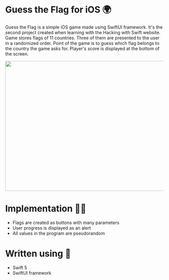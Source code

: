 # Guess the Flag for iOS 🌍

Guess the Flag is a simple iOS game made using SwiftUI framework. It's the second project created when learning with the Hacking with Swift website. Game stores flags of 11 countries. Three of them are presented to the user in a randomized order.
Point of the game is to guess which flag belongs to the country the game asks for. Player's score is displayed at the bottom of the screen.

<p align="center">
  <img width="655" height="413" src="https://i.postimg.cc/J4n9n8pj/imageonline-co-merged-image.png">
</p>

# Implementation 👨‍💻

- Flags are created as buttons with many parameters
- User progress is displayed as an alert
- All values in the program are pseudorandom

# Written using 🔧

- Swift 5
- SwiftUI framework
